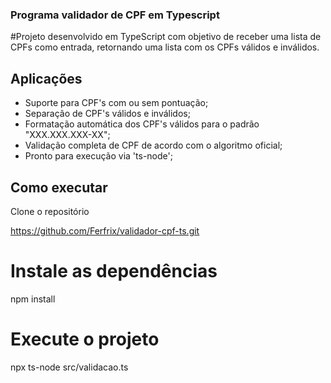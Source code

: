 ### Programa validador de CPF em Typescript
#Projeto desenvolvido em TypeScript com objetivo de receber uma lista de CPFs como entrada, retornando uma lista com os CPFs válidos e inválidos.

## Aplicações

*  Suporte para CPF's com ou sem pontuação;
*  Separação de CPF's válidos e inválidos;
*  Formatação automática dos CPF's válidos para o padrão "XXX.XXX.XXX-XX";
*  Validação completa de CPF de acordo com o algoritmo oficial;
*  Pronto para execução via 'ts-node';

## Como executar

Clone o repositório

https://github.com/Ferfrix/validador-cpf-ts.git

# Instale as dependências

npm install

# Execute o projeto

npx ts-node src/validacao.ts
